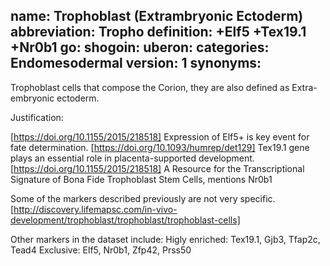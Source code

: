 name: Trophoblast (Extrambryonic Ectoderm)
abbreviation: Tropho
definition: +Elf5 +Tex19.1 +Nr0b1
go:
shogoin: 
uberon: 
categories: Endomesodermal
version: 1
synonyms:
---

Trophoblast cells that compose the Corion, they are also defined as Extra-embryonic ectoderm.

Justification:

[https://doi.org/10.1155/2015/218518] Expression of Elf5+ is key event for fate determination.
[https://doi.org/10.1093/humrep/det129] Tex19.1 gene plays an essential role in placenta-supported development.
[https://doi.org/10.1155/2015/218518] A Resource for the Transcriptional Signature of Bona Fide Trophoblast Stem Cells, mentions Nr0b1

Some of the markers described previously are not very specific.
[http://discovery.lifemapsc.com/in-vivo-development/trophoblast/trophoblast/trophoblast-cells]

Other markers in the dataset include:
Higly enriched: Tex19.1, Gjb3, Tfap2c, Tead4
Exclusive: Elf5, Nr0b1, Zfp42, Prss50 